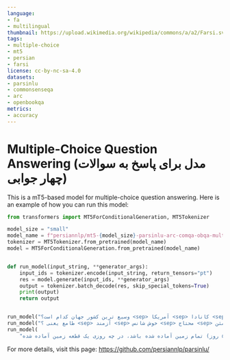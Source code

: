 ```yaml
---
language:
- fa
- multilingual
thumbnail: https://upload.wikimedia.org/wikipedia/commons/a/a2/Farsi.svg
tags:
- multiple-choice
- mt5
- persian
- farsi
license: cc-by-nc-sa-4.0
datasets:
- parsinlu
- commonsenseqa
- arc
- openbookqa
metrics:
- accuracy
---
```


# Multiple-Choice Question Answering (مدل برای پاسخ به سوالات چهار جوابی)

This is a mT5-based model for multiple-choice question answering. 
Here is an example of how you can run this model: 

```python 
from transformers import MT5ForConditionalGeneration, MT5Tokenizer

model_size = "small"
model_name = f"persiannlp/mt5-{model_size}-parsinlu-arc-comqa-obqa-multiple-choice"
tokenizer = MT5Tokenizer.from_pretrained(model_name)
model = MT5ForConditionalGeneration.from_pretrained(model_name)


def run_model(input_string, **generator_args):
    input_ids = tokenizer.encode(input_string, return_tensors="pt")
    res = model.generate(input_ids, **generator_args)
    output = tokenizer.batch_decode(res, skip_special_tokens=True)
    print(output)
    return output


run_model("وسیع ترین کشور جهان کدام است؟ <sep> آمریکا <sep> کانادا <sep> روسیه <sep> چین")
run_model("طامع یعنی ؟ <sep> آزمند <sep> خوش شانس <sep> محتاج <sep> مطمئن")
run_model(
    "زمینی به ۳۱ قطعه متساوی مفروض شده است و هر روز مساحت آماده شده برای احداث، دو برابر مساحت روز قبل است.اگر پس از (۵ روز) تمام زمین آماده شده باشد، در چه روزی یک قطعه زمین آماده شده <sep> روز اول <sep> روز دوم <sep> روز سوم <sep> هیچکدام")

```


For more details, visit this page: https://github.com/persiannlp/parsinlu/ 

